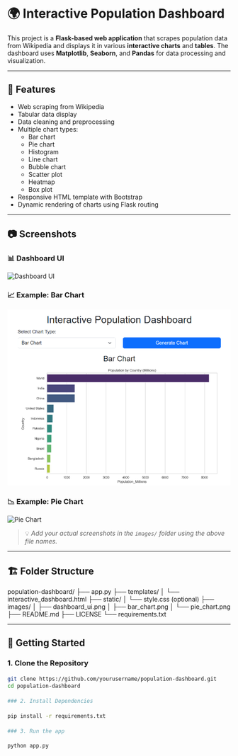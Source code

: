 # 🌍 Interactive Population Dashboard

This project is a **Flask-based web application** that scrapes population data from Wikipedia and displays it in various **interactive charts** and **tables**. The dashboard uses **Matplotlib**, **Seaborn**, and **Pandas** for data processing and visualization.

---

## 🧰 Features

- Web scraping from Wikipedia
- Tabular data display
- Data cleaning and preprocessing
- Multiple chart types:
  - Bar chart
  - Pie chart
  - Histogram
  - Line chart
  - Bubble chart
  - Scatter plot
  - Heatmap
  - Box plot
- Responsive HTML template with Bootstrap
- Dynamic rendering of charts using Flask routing

---

## 📷 Screenshots

### 📊 Dashboard UI

![Dashboard UI](images/dashboard_ui.png)

### 📈 Example: Bar Chart

![Bar Chart](images/bar_chart.png)

### 📉 Example: Pie Chart

![Pie Chart](images/pie_chart.png)

> 💡 *Add your actual screenshots in the `images/` folder using the above file names.*

---

## 🏗️ Folder Structure

population-dashboard/
├── app.py
├── templates/
│ └── interactive_dashboard.html
├── static/
│ └── style.css (optional)
├── images/
│ ├── dashboard_ui.png
│ ├── bar_chart.png
│ └── pie_chart.png
├── README.md
├── LICENSE
└── requirements.txt


---

## 🚀 Getting Started

### 1. Clone the Repository

```bash
git clone https://github.com/yourusername/population-dashboard.git
cd population-dashboard

### 2. Install Dependencies

pip install -r requirements.txt

### 3. Run the app

python app.py


